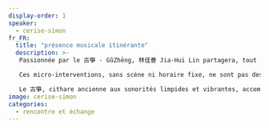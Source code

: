```yaml
---
display-order: 1
speaker: 
  - cerise-simon
fr_FR:
  title: "présence musicale itinérante"
  description: >-
   Passionnée par le 古箏 - GǔZhēng, 林佳薈 Jia-Hui Lin partagera, tout au long du festival, des instants musicaux spontanés dans les jardins du parc.<br>

   Ces micro-interventions, sans scène ni horaire fixe, ne sont pas des concerts au sens classique, mais des offrandes musicales sincères, à la manière de la tradition chinoise où musique, calligraphie, encens, fleurs et thé se rejoignent dans l’esprit d’un art du quotidien.<br>

   Le 古箏, cithare ancienne aux sonorités limpides et vibrantes, accompagne ici l’instant, sans recherche de virtuosité, mais avec le désir simple de souligner l’émotion du présent, et d’ouvrir un espace de résonance intérieure — 當下的抒情與內省.<br>
image: cerise-simon
categories:
  - rencontre et échange
---
```

